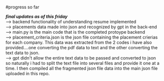 #progress so far

*****final updates as of this friday*****
<br/>
--> backend functionality of understanding resume implemented
<br/>
--> placements data made into json and recognized by gpt in the back-end
<br/>
--> main.py is the main code that is the completed protoype backend
<br/>
--> placement_criteria.json is the json file containing the placement crierias for each company. This data was extracted from the 2 codes i have also provided....one converting the pdf data to text and the other converting the text data to json.
<br/>
--> gpt didn't allow the entire text data to be passed and converted to json so naturally i had to split the text file into several files and provide it one at a time. I then compiled all the fragmented json file data into the main json file uploaded in this repo.
